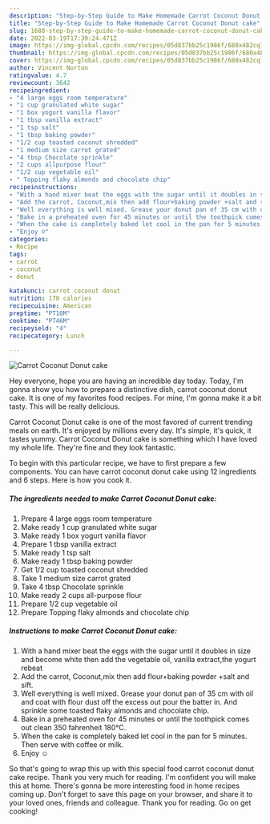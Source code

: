 ```yaml
---
description: "Step-by-Step Guide to Make Homemade Carrot Coconut Donut cake"
title: "Step-by-Step Guide to Make Homemade Carrot Coconut Donut cake"
slug: 1688-step-by-step-guide-to-make-homemade-carrot-coconut-donut-cake
date: 2022-03-19T17:39:24.471Z
image: https://img-global.cpcdn.com/recipes/05d837bb25c1986f/680x482cq70/carrot-coconut-donut-cake-recipe-main-photo.jpg
thumbnail: https://img-global.cpcdn.com/recipes/05d837bb25c1986f/680x482cq70/carrot-coconut-donut-cake-recipe-main-photo.jpg
cover: https://img-global.cpcdn.com/recipes/05d837bb25c1986f/680x482cq70/carrot-coconut-donut-cake-recipe-main-photo.jpg
author: Vincent Norton
ratingvalue: 4.7
reviewcount: 3642
recipeingredient:
- "4 large eggs room temperature"
- "1 cup granulated white sugar"
- "1 box yogurt vanilla flavor"
- "1 tbsp vanilla extract"
- "1 tsp salt"
- "1 tbsp baking powder"
- "1/2 cup toasted coconut shredded"
- "1 medium size carrot grated"
- "4 tbsp Chocolate sprinkle"
- "2 cups allpurpose flour"
- "1/2 cup vegetable oil"
- " Topping flaky almonds and chocolate chip"
recipeinstructions:
- "With a hand mixer beat the eggs with the sugar until it doubles in size and become white then add the vegetable oil, vanilla extract,the yogurt rebeat"
- "Add the carrot, Coconut,mix then add flour+baking powder +salt and sift."
- "Well everything is well mixed. Grease your donut pan of 35 cm with oil and coat with flour dust off the excess out pour the batter in. And sprinkle some toasted flaky almonds and chocolate chip."
- "Bake in a preheated oven for 45 minutes or until the toothpick comes out clean 350 fahrenheit 180°C."
- "When the cake is completely baked let cool in the pan for 5 minutes. Then serve with coffee or milk."
- "Enjoy ☺️"
categories:
- Recipe
tags:
- carrot
- coconut
- donut

katakunci: carrot coconut donut 
nutrition: 178 calories
recipecuisine: American
preptime: "PT10M"
cooktime: "PT46M"
recipeyield: "4"
recipecategory: Lunch

---
```



![Carrot Coconut Donut cake](https://img-global.cpcdn.com/recipes/05d837bb25c1986f/680x482cq70/carrot-coconut-donut-cake-recipe-main-photo.jpg)

Hey everyone, hope you are having an incredible day today. Today, I'm gonna show you how to prepare a distinctive dish, carrot coconut donut cake. It is one of my favorites food recipes. For mine, I'm gonna make it a bit tasty. This will be really delicious.



Carrot Coconut Donut cake is one of the most favored of current trending meals on earth. It's enjoyed by millions every day. It's simple, it's quick, it tastes yummy. Carrot Coconut Donut cake is something which I have loved my whole life. They're fine and they look fantastic.


To begin with this particular recipe, we have to first prepare a few components. You can have carrot coconut donut cake using 12 ingredients and 6 steps. Here is how you cook it.

<!--inarticleads1-->

##### The ingredients needed to make Carrot Coconut Donut cake:

1. Prepare 4 large eggs room temperature
1. Make ready 1 cup granulated white sugar
1. Make ready 1 box yogurt vanilla flavor
1. Prepare 1 tbsp vanilla extract
1. Make ready 1 tsp salt
1. Make ready 1 tbsp baking powder
1. Get 1/2 cup toasted coconut shredded
1. Take 1 medium size carrot grated
1. Take 4 tbsp Chocolate sprinkle
1. Make ready 2 cups all-purpose flour
1. Prepare 1/2 cup vegetable oil
1. Prepare  Topping flaky almonds and chocolate chip




<!--inarticleads2-->

##### Instructions to make Carrot Coconut Donut cake:

1. With a hand mixer beat the eggs with the sugar until it doubles in size and become white then add the vegetable oil, vanilla extract,the yogurt rebeat
1. Add the carrot, Coconut,mix then add flour+baking powder +salt and sift.
1. Well everything is well mixed. Grease your donut pan of 35 cm with oil and coat with flour dust off the excess out pour the batter in. And sprinkle some toasted flaky almonds and chocolate chip.
1. Bake in a preheated oven for 45 minutes or until the toothpick comes out clean 350 fahrenheit 180°C.
1. When the cake is completely baked let cool in the pan for 5 minutes. Then serve with coffee or milk.
1. Enjoy ☺️




So that's going to wrap this up with this special food carrot coconut donut cake recipe. Thank you very much for reading. I'm confident you will make this at home. There's gonna be more interesting food in home recipes coming up. Don't forget to save this page on your browser, and share it to your loved ones, friends and colleague. Thank you for reading. Go on get cooking!
